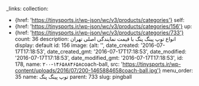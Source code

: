 _links:
  collection:
  - {href: 'https://tinysports.ir/wp-json/wc/v3/products/categories'}
  self:
  - {href: 'https://tinysports.ir/wp-json/wc/v3/products/categories/156'}
  up:
  - {href: 'https://tinysports.ir/wp-json/wc/v3/products/categories/733'}
count: 36
description: انواع توپ پینگ پنگ با قیمت نمایندگی اصلی
  تهران
display: default
id: 156
image: {alt: '', date_created: '2016-07-17T17:18:53', date_created_gmt: '2016-07-17T17:18:53',
  date_modified: '2016-07-17T17:18:53', date_modified_gmt: '2016-07-17T17:18:53',
  id: 178, name: ۲۰۰-۱۴۶۵۸۸۴۶۵۸coach-ball, src: 'https://tinysports.ir/wp-content/uploads/2016/07/200-1465884658coach-ball.jpg'}
menu_order: 35
name: توپ پینگ پنگ
parent: 733
slug: pingball
